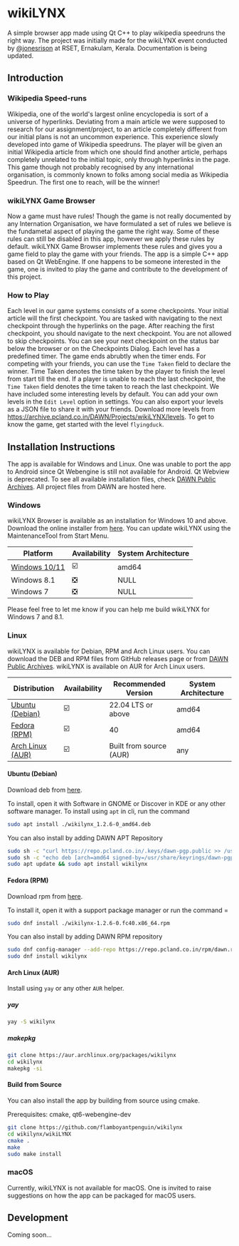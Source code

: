 # wikiLYNX

A simple browser app made using Qt C++ to play wikipedia speedruns the right way. The project was initially made for the wikiLYNX event conducted by [@jonesrison](https://jonesrison.github.io) at RSET, Ernakulam, Kerala. Documentation is being updated.

## Introduction

### Wikipedia Speed-runs

Wikipedia, one of the world's largest online encyclopedia is sort of a universe of hyperlinks. Deviating from a main article we were supposed to research for our assignment/project, to an article completely different from our initial plans is not an uncommon experience. This experience slowly developed into game of Wikipedia speedruns. The player will be given an initial Wikipedia article from which one should find another article, perhaps completely unrelated to the initial topic, only through hyperlinks in the page.
This game though not probably recognised by any international organisation, is commonly known to folks among social media as Wikipedia Speedrun. The first one to reach, will be the winner!

### wikiLYNX Game Browser

Now a game must have rules! Though the game is not really documented by any Internation Organisation, we have formulated a set of rules we believe is the fundametal aspect of playing the game the right way. Some of these rules can still be disabled in this app, however we apply these rules by default. wikiLYNX Game Browser implements these rules and gives you a game field to play the game with your friends. The app is a simple C++ app based on Qt WebEngine.
If one happens to be someone interested in the game, one is invited to play the game and contribute to the development of this project.

### How to Play

Each level in our game systems consists of a some checkpoints. Your initial article will the first checkpoint. You are tasked with navigating to the next checkpoint through the hyperlinks on the page. After reaching the first checkpoint, you should navigate to the next checkpoint. You are not allowed to skip checkpoints. You can see your next checkpoint on the status bar below the browser or on the Checkpoints Dialog. Each level has a predefined timer. The game ends abrubtly when the timer ends. For competing with your friends, you can use the `Time Taken` field to declare the winner. Time Taken denotes the time taken by the player to finish the level from start till the end. If a player is unable to reach the last checkpoint, the `Time Taken` field denotes the time taken to reach the last checkpoint.
We have included some interesting levels by default. You can add your own levels in the `Edit Level` option in settings. You can also export your levels as a JSON file to share it with your friends. Download more levels from https://archive.pcland.co.in/DAWN/Projects/wikiLYNX/levels. To get to know the game, get started with the level `flyingduck`.

## Installation Instructions

The app is available for Windows and Linux. One was unable to port the app to Android since Qt Webengine is still not available for Android. Qt Webview is deprecated. To see all available installation files, check [DAWN Public Archives](https://archive.pcland.co.in/DAWN/Projects/wikiLYNX). All project files from DAWN are hosted here.

### Windows

wikiLYNX Browser is available as an installation for Windows 10 and above. Download the online installer from [here](https://github.com/flamboyantpenguin/wikiLYNX/releases/latest/download/wikiLYNX_win_installer_amd64.exe). You can update wikiLYNX using the MaintenanceTool from Start Menu.

| Platform                                                                                                                 | Availability | System Architecture |
| -------------------------------------------------------------------------------------------------------------------------|------------- | --------------------|
| [Windows 10/11](https://github.com/flamboyantpenguin/wikiLYNX/releases/latest/download/wikiLYNX_win_installer_amd64.exe) |      ☑️      |  amd64              |
| Windows 8.1                                                                                                              |      ❎      |  NULL               |
| Windows 7                                                                                                                |      ❎      |  NULL               |

Please feel free to let me know if you can help me build wikiLYNX for Windows 7 and 8.1.

### Linux

wikiLYNX is available for Debian, RPM and Arch Linux users. You can download the DEB and RPM files from GitHub releases page or from [DAWN Public Archives](https://archive.pcland.co.in/DAWN/Projects/wikiLYNX). wikiLYNX is available on AUR for Arch Linux users.

| Distribution                                                                                                          | Availability | Recommended Version     | System Architecture |
| --------------------------------------------------------------------------------------------------------------------- |------------- | ------------------------| --------------------|
| [Ubuntu (Debian)](https://github.com/flamboyantpenguin/wikiLYNX/releases/latest/download/wikiLYNX_1.2.6-0_amd64.deb)  |      ☑️      | 22.04 LTS or above      |  amd64              |
| [Fedora (RPM)](https://github.com/flamboyantpenguin/wikiLYNX/releases/latest/download/wikilynx-1.2.6-0.fc40.x86_64.rpm)     |      ☑️      | 40           |  amd64              |
| [Arch Linux (AUR)](https://aur.archlinux.org/packages/wikilynx)                                                       |      ☑️      | Built from source (AUR) |  any                |

#### Ubuntu (Debian)

Download deb from [here](https://github.com/flamboyantpenguin/wikiLYNX/releases/latest/download/wikilynx_1.2.6-0_amd64.deb).

To install, open it with Software in GNOME or Discover in KDE or any other software manager. To install using `apt` in cli, run the command

```bash
sudo apt install ./wikilynx_1.2.6-0_amd64.deb
```

You can also install by adding DAWN APT Repository

```bash
sudo sh -c "curl https://repo.pcland.co.in/.keys/dawn-pgp.public >> /usr/share/keyrings/dawn-pgp.public" 
sudo sh -c "echo deb [arch=amd64 signed-by=/usr/share/keyrings/dawn-pgp.public] https://repo.pcland.co.in/apt stable main > /etc/apt/sources.list.d/dawn.list" 
sudo apt update && sudo apt install wikilynx
```


#### Fedora (RPM)

Download rpm from [here](https://github.com/flamboyantpenguin/wikiLYNX/releases/latest/download/wikilynx-1.2.6-0.fc40.x86_64.rpm).

To install it, open it with a support package manager or run the command =

```bash
sudo dnf install ./wikilynx-1.2.6-0.fc40.x86_64.rpm
```

You can also install by adding DAWN RPM repository

```bash
sudo dnf config-manager --add-repo https://repo.pcland.co.in/rpm/dawn.repo
sudo dnf install wikilynx
```

#### Arch Linux (AUR)

Install using `yay` or any other `AUR` helper.

##### yay

```bash
yay -S wikilynx
```

##### makepkg

```bash
git clone https://aur.archlinux.org/packages/wikilynx
cd wikilynx
makepkg -si
```

#### Build from Source

You can also install the app by building from source using cmake.

Prerequisites: cmake, qt6-webengine-dev

```bash
git clone https://github.com/flamboyantpenguin/wikilynx
cd wikilynx/wikiLYNX
cmake .
make
sudo make install
```

### macOS

Currently, wikiLYNX is not available for macOS. One is invited to raise suggestions on how the app can be packaged for macOS users.

## Development

Coming soon...
